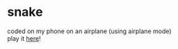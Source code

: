 # snake
coded on my phone on an airplane (using airplane mode)  
play it [here](https://sankomi.github.io/snake/)!
